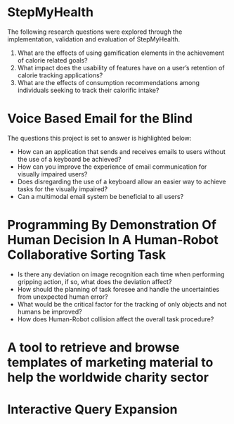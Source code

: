 # StepMyHealth

The following research questions were explored through the implementation, validation and evaluation of StepMyHealth.

1. What are the effects of using gamification elements in the achievement of calorie related goals?
2. What impact does the usability of features have on a user’s retention of calorie tracking applications?
3. What are the effects of consumption recommendations among individuals seeking to track their calorific intake?

# Voice Based Email for the Blind

The questions this project is set to answer is highlighted below:

- How can an application that sends and receives emails to users without the use of a keyboard be achieved?
- How can you improve the experience of email communication for visually impaired users?
- Does disregarding the use of a keyboard allow an easier way to achieve tasks for the visually impaired?
- Can a multimodal email system be beneficial to all users?

# Programming By Demonstration Of Human Decision In A Human-Robot Collaborative Sorting Task

- Is there any deviation on image recognition each time when performing gripping action, if so, what does the deviation affect?
- How should the planning of task foresee and handle the uncertainties from unexpected human error?
- What would be the critical factor for the tracking of only objects and not humans be improved?
- How does Human-Robot collision affect the overall task procedure?

# A tool to retrieve and browse templates of marketing material to help the worldwide charity sector



# Interactive Query Expansion


